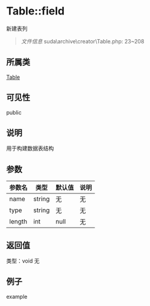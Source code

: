 # Table::field
新建表列
> *文件信息* suda\archive\creator\Table.php: 23~208
## 所属类 

[Table](../Table.md)

## 可见性

  public  
## 说明

用于构建数据表结构

## 参数

 
| 参数名 | 类型 | 默认值 | 说明 |
|--------|-----|-------|-------|
 | name |  string | 无 | 无 |
 | type |  string | 无 | 无 |
 | length |  int | null | 无 |
## 返回值
 
类型：void
无
## 例子

example